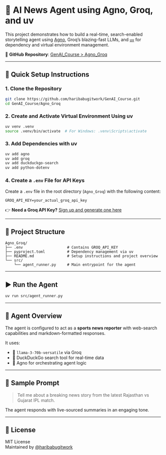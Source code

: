 # 📰 AI News Agent using Agno, Groq, and uv

This project demonstrates how to build a real-time, search-enabled storytelling agent using [Agno](https://pypi.org/project/agno/), Groq’s blazing-fast LLMs, and [`uv`](https://github.com/astral-sh/uv) for dependency and virtual environment management.

🔗 **GitHub Repository**: [GenAI_Course > Agno_Groq](https://github.com/haribabugitwork/GenAI_Course/tree/main/Agno_Groq)

---

## 🚀 Quick Setup Instructions

### 1. Clone the Repository

```bash
git clone https://github.com/haribabugitwork/GenAI_Course.git
cd GenAI_Course/Agno_Groq
```

### 2. Create and Activate Virtual Environment Using uv

```bash
uv venv .venv
source .venv/bin/activate  # For Windows: .venv\Scripts\activate
```

### 3. Add Dependencies with uv

```bash
uv add agno
uv add groq
uv add duckduckgo-search
uv add python-dotenv
```

### 4. Create a `.env` File for API Keys

Create a `.env` file in the root directory (`Agno_Groq`) with the following content:

```env
GROQ_API_KEY=your_actual_groq_api_key
```

👉 **Need a Groq API Key?** [Sign up and generate one here](https://console.groq.com/keys)

---

## 📁 Project Structure

```
Agno_Groq/
├── .env                    # Contains GROQ_API_KEY
├── pyproject.toml          # Dependency management via uv
├── README.md               # Setup instructions and project overview
└── src/
    └── agent_runner.py     # Main entrypoint for the agent
```

---

## ▶️ Run the Agent

```bash
uv run src/agent_runner.py
```

---

## 🧠 Agent Overview

The agent is configured to act as a **sports news reporter** with web-search capabilities and markdown-formatted responses.

It uses:

- 🧠 `llama-3-70b-versatile` via Groq
- 🔎 DuckDuckGo search tool for real-time data
- 🧰 Agno for orchestrating agent logic

---

## 💬 Sample Prompt

> Tell me about a breaking news story from the latest Rajasthan vs Gujarat IPL match.

The agent responds with live-sourced summaries in an engaging tone.

---

## 📜 License

MIT License  
Maintained by [@haribabugitwork](https://github.com/haribabugitwork)
